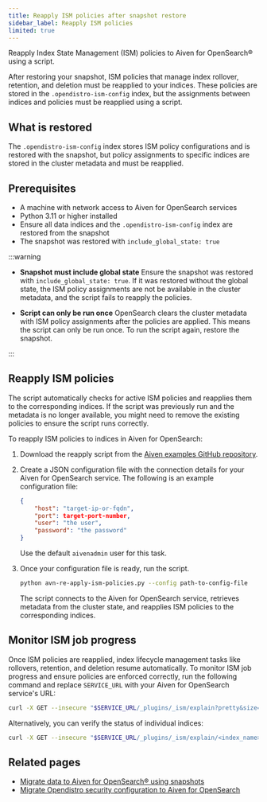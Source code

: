 ```yaml
---
title: Reapply ISM policies after snapshot restore
sidebar_label: Reapply ISM policies
limited: true
---
```


Reapply Index State Management (ISM) policies to Aiven for OpenSearch® using a script.

After restoring your snapshot, ISM policies that manage index rollover, retention, and
deletion must be reapplied to your indices. These policies are stored in the
`.opendistro-ism-config` index, but the assignments between indices and policies must
be reapplied using a script.

## What is restored

The `.opendistro-ism-config` index stores ISM policy configurations and is restored with
the snapshot, but policy assignments to specific indices are stored in the cluster
metadata and must be reapplied.

## Prerequisites

- A machine with network access to Aiven for OpenSearch services
- Python 3.11 or higher installed
- Ensure all data indices and the `.opendistro-ism-config` index are restored from the
  snapshot
- The snapshot was restored with `include_global_state: true`

:::warning

- **Snapshot must include global state**
  Ensure the snapshot was restored with `include_global_state: true`. If it was
  restored without the global state, the ISM policy assignments are not be available in the
  cluster metadata, and the script fails to reapply the policies.

- **Script can only be run once**
  OpenSearch clears the cluster metadata with ISM policy assignments after the policies
  are applied. This means the script can only be run once. To run the script again,
  restore the snapshot.

:::

## Reapply ISM policies

The script automatically checks for active ISM policies and reapplies them to the
corresponding indices. If the script was previously run and the metadata is no longer
available, you might need to remove the existing policies to ensure the script
runs correctly.

To reapply ISM policies to indices in Aiven for OpenSearch:

1. Download the reapply script from the
   [Aiven examples GitHub repository](https://github.com/aiven/aiven-examples/blob/main/solutions/reapply-ism-policies/avn-re-apply-ism-policies.py).

1. Create a JSON configuration file with the connection details for your Aiven for
   OpenSearch service. The following is an example configuration file:

   ```json
   {
       "host": "target-ip-or-fqdn",
       "port": target-port-number,
       "user": "the user",
       "password": "the password"
   }
   ```

   Use the default `aivenadmin` user for this task.

1. Once your configuration file is ready, run the script.

   ```bash
   python avn-re-apply-ism-policies.py --config path-to-config-file
   ```

   The script connects to the Aiven for OpenSearch service, retrieves metadata
   from the cluster state, and reapplies ISM policies to the corresponding indices.

## Monitor ISM job progress

Once ISM policies are reapplied, index lifecycle management tasks like rollovers,
retention, and deletion resume automatically. To monitor ISM job progress and ensure
policies are enforced correctly, run the following command and replace `SERVICE_URL`
with your Aiven for OpenSearch service's URL:

```bash
curl -X GET --insecure "$SERVICE_URL/_plugins/_ism/explain?pretty&size=100"=100"
```

Alternatively, you can verify the status of individual indices:

```bash
curl -X GET --insecure "$SERVICE_URL/_plugins/_ism/explain/<index_name>?pretty"
```

## Related pages

- [Migrate data to Aiven for OpenSearch® using snapshots](/docs/products/opensearch/howto/migrate-snapshot-data-opensearch)
- [Migrate Opendistro security configuration to Aiven for OpenSearch](/docs/products/opensearch/howto/migrate-opendistro-security-config-aiven)
